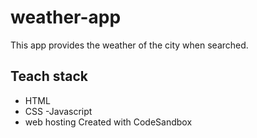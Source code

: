 # weather-app
This app provides the weather of the city when searched.
## Teach stack
- HTML
- CSS
-Javascript
- web hosting
Created with CodeSandbox
